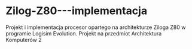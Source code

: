 # Zilog-Z80---implementacja
Projekt i implementacja procesor opartego na architekturze Ziloga Z80 w programie Logisim Evolution. Projekt na przedmiot Architektura Komputerów 2
